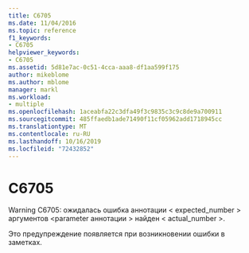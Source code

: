 ```yaml
---
title: C6705
ms.date: 11/04/2016
ms.topic: reference
f1_keywords:
- C6705
helpviewer_keywords:
- C6705
ms.assetid: 5d81e7ac-0c51-4cca-aaa8-df1aa599f175
author: mikeblome
ms.author: mblome
manager: markl
ms.workload:
- multiple
ms.openlocfilehash: 1aceabfa22c3dfa49f3c9835c3c9c8de9a700911
ms.sourcegitcommit: 485ffaedb1ade71490f11cf05962add1718945cc
ms.translationtype: MT
ms.contentlocale: ru-RU
ms.lasthandoff: 10/16/2019
ms.locfileid: "72432852"
---
```

# <a name="c6705"></a>C6705
Warning C6705: ожидалась ошибка аннотации < expected_number > аргументов \<parameter аннотации > найден < actual_number >.

 Это предупреждение появляется при возникновении ошибки в заметках.

